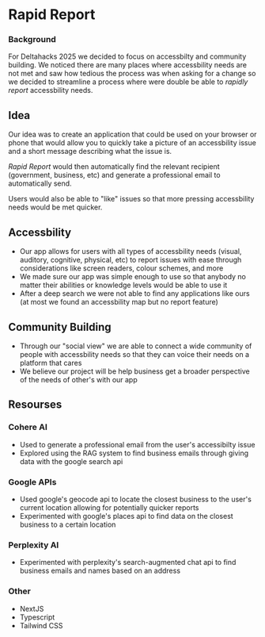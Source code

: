 # Rapid Report
### Background
For Deltahacks 2025 we decided to focus on accessbilty and community  building. We noticed there are many places where accessbility needs are not met and saw how tedious the process was when asking for a change so we decided to streamline a process where were double be able to *rapidly report* accessbility needs.

## Idea
Our idea was to create an application that could be used on your browser or phone that would allow you to quickly take a picture of an accessbility issue and a short message describing what the issue is.

*Rapid Report* would then automatically find the relevant recipient (government, business, etc) and generate a professional email to automatically send.

Users would also be able to "like" issues so that more pressing accessbility needs would be met quicker.

## Accessbility
- Our app allows for users with all types of accessbility needs (visual, auditory, cognitive, physical, etc) to report issues with ease through considerations like screen readers, colour schemes, and more
- We made sure our app was simple enough to use so that anybody no matter their abilities or knowledge levels would be able to use it
- After a deep search we were not able to find any applications like ours (at most we found an accessbility map but no report feature)

## Community Building
- Through our "social view" we are able to connect a wide community of people with accessbility needs so that they can voice their needs on a platform that cares
- We believe our project will be help business get a broader perspective of the needs of other's with our app


## Resourses
### Cohere AI
- Used to generate a professional email from the user's accessibilty issue
- Explored using the RAG system to find business emails through giving data with the google search api

### Google APIs
- Used google's geocode api to locate the closest business to the user's current location allowing for potentially quicker reports
- Experimented with google's places api to find data on the closest business to a certain location

### Perplexity AI
- Experimented with perplexity's search-augmented chat api to find business emails and names based on an address

### Other
- NextJS
- Typescript
- Tailwind CSS